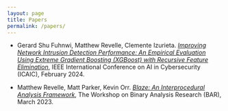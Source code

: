 ```yaml
---
layout: page
title: Papers
permalink: /papers/
---
```


- Gerard Shu Fuhnwi, Matthew Revelle, Clemente Izurieta. [_Improving Network Intrusion Detection Performance: An Empirical Evaluation Using Extreme Gradient Boosting (XGBoost) with Recursive Feature Elimination_](https://www.researchgate.net/profile/Gerard-Shu-Fuhnwi/publication/378277014_Improving_Network_Intrusion_Detection_Performance_An_Empirical_Evaluation_Using_Extreme_Gradient_Boosting_XGBoost_with_Recursive_Feature_Elimination/links/65d1489801325d4652117e66/Improving-Network-Intrusion-Detection-Performance-An-Empirical-Evaluation-Using-Extreme-Gradient-Boosting-XGBoost-with-Recursive-Feature-Elimination.pdf), IEEE International Conference on AI in Cybersecurity (ICAIC), February 2024.

- Matthew Revelle, Matt Parker, Kevin Orr. [_Blaze: An Interprocedural Analysis Framework_](https://bar2023.github.io/2023papers/9/bar2023-final9.pdf), The Workshop on Binary Analysis Research (BAR), March 2023.
